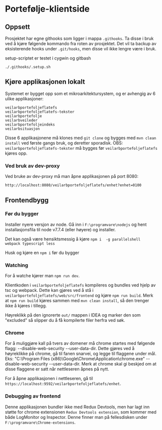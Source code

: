 # Portefølje-klientside

## Oppsett

Prosjektet har egne githooks som ligger i mappa `.githooks`.
Ta disse i bruk ved å kjøre følgende kommando fra roten av prosjektet.
Det vil ta backup av eksisterende hooks under `.git/hooks`, men disse vil ikke lengre være i bruk.

setup-scriptet er testet i cygwin og gitbash

```
./.githooks/.setup.sh
```

## Kjøre applikasjonen lokalt

Systemet er bygget opp som et mikroarkitektursystem, og er avhengig av 6 ulike applikasjoner:
```
veilarbportefoljeflatefs
veilarbportefoljeflatefs-tekster
veilarbportefolje
veilarbveileder
veilarbportefoljeindeks
veilarbsituasjon
```
Disse 6 applikasjonene må klones med `git clone` og bygges med `mvn clean install` ved første gangs bruk, og deretter sporadisk. OBS: `veilarbportefoljeflatefs-tekster` må bygges før `veilarbportefoljeflatefs` kjøres opp.

### Ved bruk av dev-proxy
Ved bruke av dev-proxy må man åpne applikasjonen på port 8080:

`http://localhost:8080/veilarbportefoljeflatefs/enhet?enhet=0100`

## Frontendbygg

### Før du bygger

Installer nyere versjon av node. Gå inn i `F:\programvare\nodejs` og hent installasjonsfila til node v7.7.4 (eller høyere) og installer.

Det kan også være hensiktsmessig å kjøre `npm i  -g parallelshell webpack typescript less`

Husk og kjøre en `npm i` før du bygger

### Watching

For å watche kjører man `npm run dev`. 

Klientkoden i `veilarbportefoljeflatefs` kompileres og bundles ved hjelp av tsc og webpack. Dette kan gjøres ved å stå i `veilarbportefoljeflatefs/web/src/frontend` og kjøre `npm run build`. Merk at `npm run build` kjøres sammen med `mvn clean install`, så den trenger ikke å kjøres i tillegg.

Høyreklikk på den ignorerte `out/` mappen i IDEA og marker den som "excluded" så slipper du å få kompilerte filer herfra ved søk.

### Chrome

For å muliggjøre kall på tvers av domener må chrome startes med følgende flagg: --disable-web-security --user-data-dir. Dette gjøres ved å høyreklikke på chrome, gå til fanen snarvei, og legge til flaggene under mål. Eks: "C:\Program Files (x86)\Google\Chrome\Application\chrome.exe" --disable-web-security --user-data-dir. Merk at chrome skal gi beskjed om at disse flaggene er satt når nettleseren åpnes på nytt.

For å åpne applikasjonen i nettleseren, gå til `https://localhost:9592/veilarbportefoljeflatefs/enhet`.

### Debugging av frontend

Denne applikasjonen bundler ikke med Redux Devtools, men har lagt inn støtte for chrome extensionen
`Redux Devtools extension`, som kommer med både LogMonitor og Inspector. Denne finner man på fellesdisken
under `F:\programvare\Chrome-extensions`.
